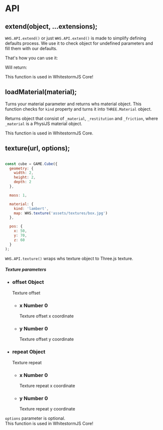 
<h1 class="big" id="API">API</h1>

## extend(object, ...extensions);

`WHS.API.extend()` or just `WHS.API.extend()` is made to simplify defining defaults process. We use it to check object for undefined parameters and fill them with our defaults.

That's how you can use it:
<script src="https://gist.github.com/sasha240100/cf1af9b43d06a1d2756d.js"></script>

Will return:

<script src="https://gist.github.com/sasha240100/8af05b677037ff4efb90.js"></script>

<aside class="warning yellow">This function is used in WhitestormJS Core!</aside>


## loadMaterial(material);

Turns your material parameter and returns whs material object.
This function checks for `kind` property and turns it into `THREE.Material` object.

Returns object that consist of `_material`, `_restitution` and `_friction`, where `_material` is a PhysiJS material object.

<aside class="warning yellow">This function is used in WhitestormJS Core.</aside>

## texture(url, options);

```javascript

const cube = GAME.Cube({
  geometry: {
    width: 2,
    height: 2,
    depth: 2
  },

  mass: 1,

  material: {
    kind: 'lambert',
    map: WHS.texture('assets/textures/box.jpg')
  },

  pos: {
    x: 50,
    y: 70,
    z: 60
  }
);

```

`WHS.API.texture()` wraps whs texture object to Three.js texture.

<div class="params" id="texture-params">
  <h5>Texture parameters <a href="#texture-params" class="anchor"></a></h5>
  <ul>
    <li id="texture-params-offset" class="nested">
      <h3><a href="#texture-params-offset" class="anchor"></a> offset
        <span class="type">Object</span>
      </h3>
      <p>Texture offset</p>
      <ul>
        <li>
          <h3>x
            <span class="type">Number</span>
            <span class="default">0</span>
          </h3>
          <p>Texture offset x coordinate</p>
        </li>
        <li>
          <h3>y
            <span class="type">Number</span>
            <span class="default">0</span>
          </h3>
          <p>Texture offset y coordinate</p>
        </li>
      </ul>
    </li>
    <li id="texture-params-repeat" class="nested">
      <h3><a href="#texture-params-repeat" class="anchor"></a> repeat
        <span class="type">Object</span>
      </h3>
      <p>Texture repeat</p>
      <ul>
        <li>
          <h3>x
            <span class="type">Number</span>
            <span class="default">0</span>
          </h3>
          <p>Texture repeat x coordinate</p>
        </li>
        <li>
          <h3>y
            <span class="type">Number</span>
            <span class="default">0</span>
          </h3>
          <p>Texture repeat y coordinate</p>
        </li>
      </ul>
    </li>
  </ul>
</div>

<aside class="notice"><code>options</code> parameter is optional.</aside>

<aside class="warning yellow">This function is used in WhitestormJS Core!</aside>



